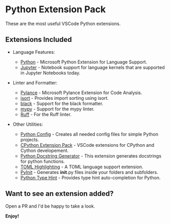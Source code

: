 # Python Extension Pack

These are the most useful VSCode Python extensions.

## Extensions Included

* Language Features:
  * [Python](https://marketplace.visualstudio.com/items?itemName=ms-python.python) - Microsoft Python Extension for Language Support.
  * [Jupyter](https://marketplace.visualstudio.com/items?itemName=ms-toolsai.jupyter) - Notebook support for language kernels that are supported in Jupyter Notebooks today.

* Linter and Formatter:
  * [Pylance](https://marketplace.visualstudio.com/items?itemName=ms-python.vscode-pylance) - Microsoft Pylance Extension for Code Analysis.
  * [isort](https://marketplace.visualstudio.com/items?itemName=ms-python.isort) - Provides import sorting using isort.
  * [black](https://marketplace.visualstudio.com/items?itemName=ms-python.black-formatter) - Support for the black formatter.
  * [mypy](https://marketplace.visualstudio.com/items?itemName=ms-python.mypy-type-checker) - Support for the mypy linter.
  * [Ruff](https://marketplace.visualstudio.com/items?itemName=charliermarsh.ruff) - For the Ruff linter.

* Other Utilities:
  * [Python Config](https://marketplace.visualstudio.com/items?itemName=franneck94.vscode-python-config) - Creates all needed config files for simple Python projects.
  * [CPython Extension Pack](https://marketplace.visualstudio.com/items?itemName=franneck94.vscode-cpython-extension-pack) - VSCode extensions for CPython and Cython developement.
  * [Python Docstring Generator](https://marketplace.visualstudio.com/items?itemName=njpwerner.autodocstring) - This extension generates docstrings for python functions.
  * [TOML Highlighting](https://marketplace.visualstudio.com/items?itemName=tamasfe.even-better-toml) - A TOML language support extension.
  * [PyInit](https://marketplace.visualstudio.com/items?itemName=DiogoNolasco.pyinit) - Generates __init__.py files inside your folders and subfolders.
  * [Python Type Hint](https://marketplace.visualstudio.com/items?itemName=njqdev.vscode-python-typehint) - Provides type hint auto-completion for Python.

## Want to see an extension added?

Open a PR and I'd be happy to take a look.

**Enjoy!**
